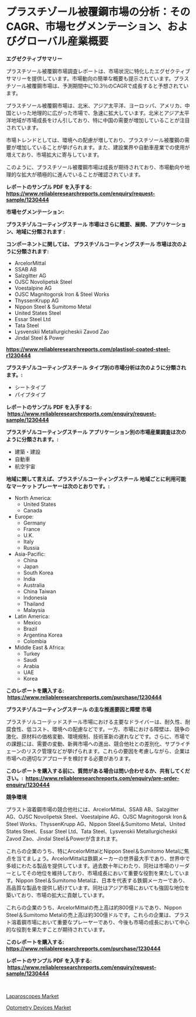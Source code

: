 <p><h1>プラスチゾール被覆鋼市場の分析：そのCAGR、市場セグメンテーション、およびグローバル産業概要</h1></p><p><strong>エグゼクティブサマリー</strong></p>
<p><p>プラスチソール被覆鋼市場調査レポートは、市場状況に特化したエグゼクティブサマリーを提供しています。市場動向の簡単な概要も提示されています。プラスチソール被覆鋼市場は、予測期間中に10.3％のCAGRで成長すると予想されています。</p><p>プラスチソール被覆鋼市場は、北米、アジア太平洋、ヨーロッパ、アメリカ、中国といった地理的に広がった市場で、急速に拡大しています。北米とアジア太平洋地域が市場成長をけん引しており、特に中国の需要が増加していることが注目されています。</p><p>市場トレンドとしては、環境への配慮が増しており、プラスチソール被覆鋼の需要が増加していることが挙げられます。また、建設業界や自動車産業での使用が増えており、市場拡大に寄与しています。</p><p>このように、プラスチソール被覆鋼市場は成長が期待されており、市場動向や地理的な拡大が積極的に進んでいることが確認されています。</p></p>
<p><strong>レポートのサンプル PDF を入手する: <a href="https://www.reliableresearchreports.com/enquiry/request-sample/1230444">https://www.reliableresearchreports.com/enquiry/request-sample/1230444</a></strong></p>
<p><strong>市場セグメンテーション:</strong></p>
<p><strong> プラスチゾルコーティングスチール 市場はさらに概要、展開、アプリケーション、地域に分類されます :</strong></p>
<p><strong>コンポーネントに関しては、 プラスチゾルコーティングスチール 市場は次のように分類されます: &nbsp;</strong></p>
<p><ul><li>ArcelorMittal</li><li>SSAB AB</li><li>Salzgitter AG</li><li>OJSC Novolipetsk Steel</li><li>Voestalpine AG</li><li>OJSC Magnitogorsk Iron & Steel Works</li><li>ThyssenKrupp AG</li><li>Nippon Steel & Sumitomo Metal</li><li>United States Steel</li><li>Essar Steel Ltd</li><li>Tata Steel</li><li>Lysvenskii Metallurgicheskii Zavod Zao</li><li>Jindal Steel & Power</li></ul></p>
<p><strong><a href="https://www.reliableresearchreports.com/plastisol-coated-steel-r1230444">https://www.reliableresearchreports.com/plastisol-coated-steel-r1230444</a></strong></p>
<p><strong> プラスチゾルコーティングスチール タイプ別の市場分析は次のように分類されます。:</strong></p>
<p><ul><li>シートタイプ</li><li>パイプタイプ</li></ul></p>
<p><strong>レポートのサンプル PDF を入手する: &nbsp;<a href="https://www.reliableresearchreports.com/enquiry/request-sample/1230444">https://www.reliableresearchreports.com/enquiry/request-sample/1230444</a></strong></p>
<p><strong> プラスチゾルコーティングスチール アプリケーション別の市場産業調査は次のように分類されます。:</strong></p>
<p><ul><li>建築・建設</li><li>自動車</li><li>航空宇宙</li></ul></p>
<p><strong>地域に関して言えば、プラスチゾルコーティングスチール 地域ごとに利用可能なマーケットプレーヤーは次のとおりです。:</strong></p>
<p><ul>
    <li>
        North America:
        <ul>
            <li>United States</li>
            <li>Canada</li>
        </ul>
    </li>
    <li>
        Europe:
        <ul>
            <li>Germany</li>
            <li>France</li>
            <li>U.K.</li>
            <li>Italy</li>
            <li>Russia</li>
        </ul>
    </li>
    <li>
        Asia-Pacific:
        <ul>
            <li>China</li>
            <li>Japan</li>
            <li>South Korea</li>
            <li>India</li>
            <li>Australia</li>
            <li>China Taiwan</li>
            <li>Indonesia</li>
            <li>Thailand</li>
            <li>Malaysia</li>
        </ul>
    </li>
    <li>
        Latin America:
        <ul>
            <li>Mexico</li>
            <li>Brazil</li>
            <li>Argentina Korea</li>
            <li>Colombia</li>
        </ul>
    </li>
    <li>
        Middle East & Africa:
        <ul>
            <li>Turkey</li>
            <li>Saudi</li>
            <li>Arabia</li>
            <li>UAE</li>
            <li>Korea</li>
        </ul>
    </li>
    </ul></p>
<p><strong>このレポートを購入する: &nbsp;<a href="https://www.reliableresearchreports.com/purchase/1230444">https://www.reliableresearchreports.com/purchase/1230444</a></strong></p>
<p><strong>プラスチゾルコーティングスチール の主な推進要因と障壁 市場</strong></p>
<p><p>プラスチソルコーテッドスチール市場における主要なドライバーは、耐久性、耐腐食性、低コスト、環境への配慮などです。一方、市場における障壁は、競争の激化、原材料の価格変動、環境規制、技術革新の遅れなどです。さらに、市場での課題には、需要の変動、新興市場への進出、競合他社との差別化、サプライチェーンのリスク管理などが挙げられます。これらの要因を考慮しながら、企業は市場への適切なアプローチを検討する必要があります。</p></p>
<p><strong>このレポートを購入する前に、質問がある場合は問い合わせるか、共有してください。:&nbsp; <a href="https://www.reliableresearchreports.com/enquiry/pre-order-enquiry/1230444">https://www.reliableresearchreports.com/enquiry/pre-order-enquiry/1230444</a></strong></p>
<p><strong>競争環境</strong></p>
<p><p>プラスト溶着鋼市場の競合他社には、ArcelorMittal、SSAB AB、Salzgitter AG、OJSC Novolipetsk Steel、Voestalpine AG、OJSC Magnitogorsk Iron＆Steel Works、ThyssenKrupp AG、Nippon Steel＆Sumitomo Metal、United States Steel、Essar Steel Ltd、Tata Steel、Lysvenskii Metallurgicheskii Zavod Zao、Jindal Steel＆Powerが含まれます。</p><p>これらの企業のうち、特にArcelorMittalとNippon Steel＆Sumitomo Metalに焦点を当てましょう。ArcelorMittalは鉄鋼メーカーの世界最大手であり、世界中で多岐にわたる製品を提供しています。過去数十年にわたり、同社は市場のリーダーとしてその地位を維持しており、市場成長において重要な役割を果たしています。Nippon Steel＆Sumitomo Metalは、日本を代表する鉄鋼メーカーであり、高品質な製品を提供し続けています。同社はアジア市場においても強固な地位を築いており、市場の拡大に貢献しています。</p><p>これらの企業のうち、ArcelorMittalの売上高は約800億ドルであり、Nippon Steel＆Sumitomo Metalの売上高は約300億ドルです。これらの企業は、プラスト溶着鋼市場において重要なプレーヤーであり、今後も市場の成長において中心的な役割を果たすことが期待されています。</p></p>
<p><strong>このレポートを購入する: &nbsp; <a href="https://www.reliableresearchreports.com/purchase/1230444">https://www.reliableresearchreports.com/purchase/1230444</a></strong></p>
<p><strong>レポートのサンプル PDF を入手する: &nbsp;<a href="https://www.reliableresearchreports.com/enquiry/request-sample/1230444">https://www.reliableresearchreports.com/enquiry/request-sample/1230444</a></strong><strong></strong></p>
<p>&nbsp;</p>
<p><p><a href="https://mire-aunt-385.notion.site/Laparoscopes-Market-Share-Evolution-and-Market-Growth-Trends-2024-2031-da4d47cd90674ab7bc6f2cb07be5165e">Laparoscopes Market</a></p><p><a href="https://invited-way-688.notion.site/Optometry-Devices-Market-Competitive-Analysis-Market-Trends-and-Forecast-to-2031-70bf782b209341a18bd578cffd045cf8">Optometry Devices Market</a></p></p>